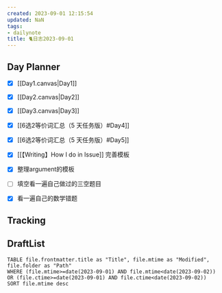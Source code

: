 ```yaml
---
created: 2023-09-01 12:15:54
updated: NaN
tags: 
- dailynote
title: 🐈日志2023-09-01
---
```


## Day Planner
- [x] [[Day1.canvas|Day1]]
- [x] [[Day2.canvas|Day2]]
- [x] [[Day3.canvas|Day3]]
- [x] [[6选2等价词汇总（5 天任务版）#Day4]]
- [x] [[6选2等价词汇总（5 天任务版）#Day5]]
- [x] [[【Writing】How I do in Issue]] 完善模板
- [x] 整理argument的模板
- [ ] 填空看一遍自己做过的三空题目
- [x] 看一遍自己的数学错题


## Tracking


## DraftList
<!--此处显示今日新增或修改的草稿或其它非文献笔记文件-->

```dataview
TABLE file.frontmatter.title as "Title", file.mtime as "Modified", file.folder as "Path"
WHERE (file.mtime>=date(2023-09-01) AND file.mtime<date(2023-09-02)) OR (file.ctime>=date(2023-09-01) AND file.ctime<date(2023-09-02))
SORT file.mtime desc
```
